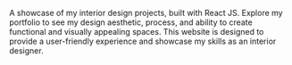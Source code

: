 A showcase of my interior design projects, built with React JS. Explore my portfolio to see my design aesthetic, process, and ability to create functional and visually appealing spaces. This website is designed to provide a user-friendly experience and showcase my skills as an interior designer.
